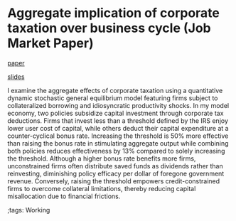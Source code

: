 # Aggregate implication of corporate taxation over business cycle (Job Market Paper)

[paper](pdf/BonusDepreciation/bonusdepreciation_paper.pdf)

[slides](pdf/BonusDepreciation/bonusdepreciation_slide.pdf)

I examine the aggregate effects of corporate taxation using a quantitative dynamic stochastic general equilibrium model featuring firms subject to collateralized borrowing and idiosyncratic productivity shocks.
In my model economy, two policies subsidize capital investment through corporate tax deductions.
Firms that invest less than a threshold defined by the IRS enjoy lower user cost of capital, while others deduct their capital expenditure at a counter-cyclical bonus rate.
Increasing the threshold is 50% more effective than raising the bonus rate in stimulating aggregate output while combining both policies reduces effectiveness by 13% compared to solely increasing the threshold.
Although a higher bonus rate benefits more firms, unconstrained firms often distribute saved funds as dividends rather than reinvesting, diminishing policy efficacy per dollar of foregone government revenue.
Conversely, raising the threshold empowers credit-constrained firms to overcome collateral limitations, thereby reducing capital misallocation due to financial frictions.

;tags: Working
